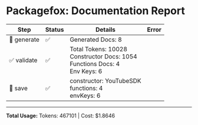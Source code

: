 # Packagefox: Documentation Report

| Step | Status | Details | Error |
|------|--------|---------|-------|
| 📝 generate | ✅ | Generated Docs: 8 |  |
| ✅ validate | ✅ | Total Tokens: 10028<br>Constructor Docs: 1054<br>Functions Docs: 4<br>Env Keys: 6 |  |
| 💾 save | ✅ | constructor: YouTubeSDK<br>functions: 4<br>envKeys: 6 |  |

---
**Total Usage:** Tokens: 467101 | Cost: $1.8646
